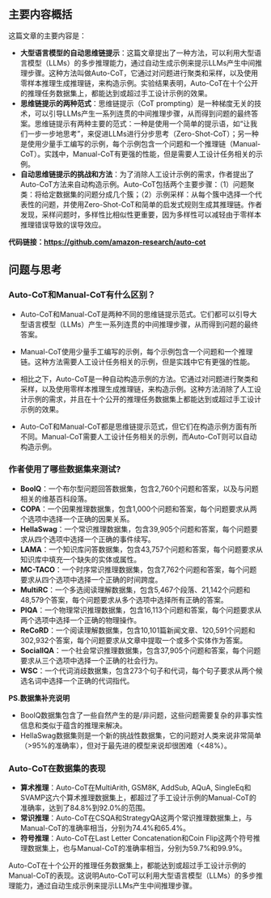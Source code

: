 
## 主要内容概括
这篇文章的主要内容是：
- **大型语言模型的自动思维链提示**：这篇文章提出了一种方法，可以利用大型语言模型（LLMs）的多步推理能力，通过自动生成示例来提示LLMs产生中间推理步骤。这种方法叫做Auto-CoT，它通过对问题进行聚类和采样，以及使用零样本推理生成推理链，来构造示例。实验结果表明，Auto-CoT在十个公开的推理任务数据集上，都能达到或超过手工设计示例的效果。
- **思维链提示的两种范式**：思维链提示（CoT prompting）是一种梯度无关的技术，可以引导LLMs产生一系列连贯的中间推理步骤，从而得到问题的最终答案。思维链提示有两种主要的范式：一种是使用一个简单的提示语，如“让我们一步一步地思考”，来促进LLMs进行分步思考（Zero-Shot-CoT）；另一种是使用少量手工编写的示例，每个示例包含一个问题和一个推理链（Manual-CoT）。实践中，Manual-CoT有更强的性能，但是需要人工设计任务相关的示例。
- **自动思维链提示的挑战和方法**：为了消除人工设计示例的需求，作者提出了Auto-CoT方法来自动构造示例。Auto-CoT包括两个主要步骤：（1）问题聚类：将给定数据集的问题分成几个簇；（2）示例采样：从每个簇中选择一个代表性的问题，并使用Zero-Shot-CoT和简单的启发式规则生成其推理链。作者发现，采样问题时，多样性比相似性更重要，因为多样性可以减轻由于零样本推理错误导致的误导效应。


**代码链接：https://github.com/amazon-research/auto-cot**


## 问题与思考


### Auto-CoT和Manual-CoT有什么区别？
- Auto-CoT和Manual-CoT是两种不同的思维链提示范式。它们都可以引导大型语言模型（LLMs）产生一系列连贯的中间推理步骤，从而得到问题的最终答案。

- Manual-CoT使用少量手工编写的示例，每个示例包含一个问题和一个推理链。这种方法需要人工设计任务相关的示例，但是实践中它有更强的性能。

- 相比之下，Auto-CoT是一种自动构造示例的方法。它通过对问题进行聚类和采样，以及使用零样本推理生成推理链，来构造示例。这种方法消除了人工设计示例的需求，并且在十个公开的推理任务数据集上都能达到或超过手工设计示例的效果。

- Auto-CoT和Manual-CoT都是思维链提示范式，但它们在构造示例方面有所不同。Manual-CoT需要人工设计任务相关的示例，而Auto-CoT则可以自动构造示例。




### 作者使用了哪些数据集来测试?

- **BoolQ**：一个布尔型问题回答数据集，包含2,760个问题和答案，以及与问题相关的维基百科段落。
- **COPA**：一个因果推理数据集，包含1,000个问题和答案，每个问题要求从两个选项中选择一个正确的因果关系。
- **HellaSwag**：一个常识推理数据集，包含39,905个问题和答案，每个问题要求从四个选项中选择一个正确的事件续写。
- **LAMA**：一个知识库问答数据集，包含43,757个问题和答案，每个问题要求从知识库中填充一个缺失的实体或属性。
- **MC-TACO**：一个时序常识推理数据集，包含7,762个问题和答案，每个问题要求从四个选项中选择一个正确的时间跨度。
- **MultiRC**：一个多选阅读理解数据集，包含5,467个段落、21,142个问题和48,579个答案，每个问题要求从多个选项中选择所有正确的答案。
- **PIQA**：一个物理常识推理数据集，包含16,113个问题和答案，每个问题要求从两个选项中选择一个正确的物理操作。
- **ReCoRD**：一个阅读理解数据集，包含10,101篇新闻文章、120,591个问题和302,932个答案，每个问题要求从文章中提取一个或多个实体作为答案。
- **SocialIQA**：一个社会常识推理数据集，包含37,905个问题和答案，每个问题要求从三个选项中选择一个正确的社会行为。
- **WSC**：一个代词消歧数据集，包含273个句子和代词，每个句子要求从两个候选名词中选择一个正确的代词指代。

**PS.数据集补充说明**
- BoolQ数据集包含了一些自然产生的是/非问题，这些问题需要复杂的非事实性信息和类似于蕴含的推理来解决。
- HellaSwag数据集则是一个新的挑战性数据集，它的问题对人类来说非常简单（>95%的准确率），但对于最先进的模型来说却很困难（<48%）。


### Auto-CoT在数据集的表现

- **算术推理**：Auto-CoT在MultiArith, GSM8K, AddSub, AQuA, SingleEq和SVAMP这六个算术推理数据集上，都超过了手工设计示例的Manual-CoT的准确率，达到了84.8%到92.0%的范围。
- **常识推理**：Auto-CoT在CSQA和StrategyQA这两个常识推理数据集上，与Manual-CoT的准确率相当，分别为74.4%和65.4%。
- **符号推理**：Auto-CoT在Last Letter Concatenation和Coin Flip这两个符号推理数据集上，也与Manual-CoT的准确率相当，分别为59.7%和99.9%。

Auto-CoT在十个公开的推理任务数据集上，都能达到或超过手工设计示例的Manual-CoT的表现。这说明Auto-CoT可以利用大型语言模型（LLMs）的多步推理能力，通过自动生成示例来提示LLMs产生中间推理步骤。




